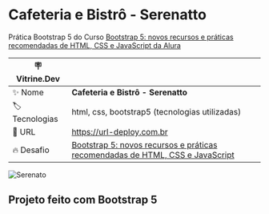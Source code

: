 # Cafeteria e Bistrô - Serenatto

Prática Bootstrap 5 do Curso [Bootstrap 5: novos recursos e práticas recomendadas de HTML, CSS e JavaScript da Alura](https://cursos.alura.com.br/course/bootstrap-5-novos-recursos-praticas-html-css-javascript)

| :placard: Vitrine.Dev |     |
| -------------  | --- |
| :sparkles: Nome        | **Cafeteria e Bistrô - Serenatto**
| :label: Tecnologias | html, css, bootstrap5 (tecnologias utilizadas)
| :rocket: URL         | https://url-deploy.com.br
| :fire: Desafio     | [Bootstrap 5: novos recursos e práticas recomendadas de HTML, CSS e JavaScript](https://cursos.alura.com.br/course/bootstrap-5-novos-recursos-praticas-html-css-javascript)

<!-- Inserir imagem ![Thumbnail]() com a #vitrinedev ao final do link -->
![Serenato](https://github.com/J-Vinicius/Bootstrap/assets/80431647/c91d9d07-c616-46c3-8961-0dba39b395ff#vitrinedev)

## Projeto feito com Bootstrap 5


